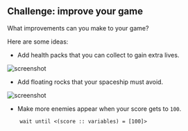 ## Challenge: improve your game

What improvements can you make to your game?

Here are some ideas:

+ Add health packs that you can collect to gain extra lives.

![screenshot](images/invaders-aid.png)

+ Add floating rocks that your spaceship must avoid.

![screenshot](images/invaders-rocks.png)

+ Make more enemies appear when your score gets to `100`.

```blocks3
	wait until <(score :: variables) = [100]>
```
